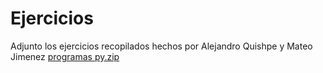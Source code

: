 # Ejercicios
Adjunto los ejercicios recopilados hechos por Alejandro Quishpe y Mateo Jimenez
[programas py.zip](https://github.com/Devebell/Ejercicios/files/15424994/programas.py.zip)
